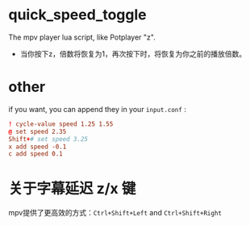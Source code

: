 # quick_speed_toggle
The mpv player lua script, like Potplayer "z".

- 当你按下z，倍数将恢复为1，再次按下时，将恢复为你之前的播放倍数。

# other
if you want, you can append they in your `input.conf` :
```conf
! cycle-value speed 1.25 1.55
@ set speed 2.35
Shift+# set speed 3.25
x add speed -0.1
c add speed 0.1
```
# 关于字幕延迟 z/x 键
mpv提供了更高效的方式：`Ctrl+Shift+Left` and `Ctrl+Shift+Right`


